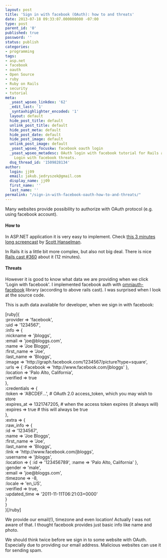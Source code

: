 ```yaml
---
layout: post
title: 'Sign in with facebook (OAuth): how to and threats'
date: 2013-07-18 09:33:07.000000000 -07:00
type: post
parent_id: '0'
published: true
password: ''
status: publish
categories:
- programming
tags:
- asp.net
- facebook
- oauth
- Open Source
- ruby
- Ruby on Rails
- security
- tutorial
meta:
  _yoast_wpseo_linkdex: '62'
  _edit_last: '1'
  _syntaxhighlighter_encoded: '1'
  layout: default
  hide_post_title: default
  unlink_post_title: default
  hide_post_meta: default
  hide_post_date: default
  hide_post_image: default
  unlink_post_image: default
  _yoast_wpseo_focuskw: facebook oauth login
  _yoast_wpseo_metadesc: OAuth login with facebook tutorial for Rails and ASP.NET.
    Login with facebook threats.
  dsq_thread_id: '1509828134'
author:
  login: jj09
  email: jakub.jedryszek@gmail.com
  display_name: jj09
  first_name: ''
  last_name: ''
permalink: "/sign-in-with-facebook-oauth-how-to-and-threats/"
---
```

<p>Many websites provide possibility to authorize with OAuth protocol (e.g. using facebook account). </p>
<h4>How to</h4>
<p>In ASP.NET application it is very easy to implement. Check <a href="http://www.asp.net/aspnet/overview/aspnet-45/oauth-in-the-default-aspnet-45-templates">this 3 minutes long screencast</a> by <a href="http://hanselman.com">Scott Hanselman</a>.</p>
<p>In Rails it is a little bit more complex, but also not big deal. There is nice <a href="http://railscasts.com/episodes/360-facebook-authentication?view=asciicast">Rails cast #360</a> about it (12 minutes).</p>
<h4>Threats</h4>
<p>However it is good to know what data we are providing when we click 'Login with facebook'. I implemented facebook auth with <a href="https://github.com/mkdynamic/omniauth-facebook">omniauth-facebook</a> library (according to above rails cast). I was surprised when I look at the source code.</p>
<p>This is auth data available for developer, when we sign in with facebook:</p>
<p>[ruby]{<br />
  :provider =&gt; 'facebook',<br />
  :uid =&gt; '1234567',<br />
  :info =&gt; {<br />
    :nickname =&gt; 'jbloggs',<br />
    :email =&gt; 'joe@bloggs.com',<br />
    :name =&gt; 'Joe Bloggs',<br />
    :first_name =&gt; 'Joe',<br />
    :last_name =&gt; 'Bloggs',<br />
    :image =&gt; 'http://graph.facebook.com/1234567/picture?type=square',<br />
    :urls =&gt; { :Facebook =&gt; 'http://www.facebook.com/jbloggs' },<br />
    :location =&gt; 'Palo Alto, California',<br />
    :verified =&gt; true<br />
  },<br />
  :credentials =&gt; {<br />
    :token =&gt; 'ABCDEF...', # OAuth 2.0 access_token, which you may wish to store<br />
    :expires_at =&gt; 1321747205, # when the access token expires (it always will)<br />
    :expires =&gt; true # this will always be true<br />
  },<br />
  :extra =&gt; {<br />
    :raw_info =&gt; {<br />
      :id =&gt; '1234567',<br />
      :name =&gt; 'Joe Bloggs',<br />
      :first_name =&gt; 'Joe',<br />
      :last_name =&gt; 'Bloggs',<br />
      :link =&gt; 'http://www.facebook.com/jbloggs',<br />
      :username =&gt; 'jbloggs',<br />
      :location =&gt; { :id =&gt; '123456789', :name =&gt; 'Palo Alto, California' },<br />
      :gender =&gt; 'male',<br />
      :email =&gt; 'joe@bloggs.com',<br />
      :timezone =&gt; -8,<br />
      :locale =&gt; 'en_US',<br />
      :verified =&gt; true,<br />
      :updated_time =&gt; '2011-11-11T06:21:03+0000'<br />
    }<br />
  }<br />
}[/ruby]</p>
<p>We provide our email(!), timezone and even location! Actually I was not aware of that. I thought facebook provides just basic info like name and photo. </p>
<p>We should think twice before we sign in to some website with OAuth. Especially due to providing our email address. Malicious websites can use it for sending spam.</p>
